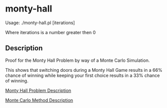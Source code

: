 # monty-hall

Usage: ./monty-hall.pl [iterations]

Where iterations is a number greater then 0

## Description

Proof for the Monty Hall Problem by way of a Monte Carlo Simulation. 

This shows that switching doors during a Monty Hall Game results in a 66% chance of winning while keeping your first choice results in a 33% chance of winning.

[Monty Hall Problem Description](https://en.wikipedia.org/wiki/Monty_Hall_problem)

[Monte Carlo Method Description](https://en.wikipedia.org/wiki/Monte_Carlo_method)
